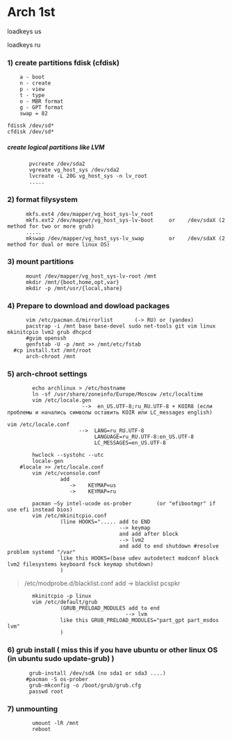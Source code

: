 # Arch 1st

loadkeys us

loadkeys ru

### 1) create partitions fdisk (cfdisk)
        a - boot
        n - create
        p - view
        t - type
        o - MBR format
        g - GPT format
        swap = 82
        
```        
fdissk /dev/sd*
cfdisk /dev/sd*
```
        
 ##### create logical partitions like LVM
 ```nginx
        pvcreate /dev/sda2
        vgreate vg_host_sys /dev/sda2
        lvcreate -L 20G vg_host_sys -n lv_root
        .....
  ```      
  ### 2) format filysystem
  ```nginx
        mkfs.ext4 /dev/mapper/vg_host_sys-lv_root
        mkfs.ext2 /dev/mapper/vg_host_sys-lv-boot     or    /dev/sdaX (2 method for two or more grub)
        .....
        mkswap /dev/mapper/vg_host_sys-lv_swap        or    /dev/sdaX (2 method for dual or more linux OS)
  ```     
  ### 3) mount partitions
  ```nginx
        mount /dev/mapper/vg_host_sys-lv-root /mnt
        mkdir /mnt/{boot,home,opt,var}
        mkdir -p /mnt/usr/{local,share}
   ```     
 ### 4) Prepare to download and dowload packages      
  ```nginx      
        vim /etc/pacman.d/mirrorlist       (-> RU) or (yandex)
        pacstrap -i /mnt base base-devel sudo net-tools git vim linux mkinitcpio lvm2 grub dhcpcd
        #gvim openssh 
        genfstab -U -p /mnt >> /mnt/etc/fstab
    #cp install.txt /mnt/root
        arch-chroot /mnt
  ```      
### 5) arch-chroot settings
```nginx 
        echo archlinux > /etc/hostname
        ln -sf /usr/share/zoneinfo/Europe/Moscow /etc/localtime
        vim /etc/locale.gen   
                        -->  en_US.UTF-8;ru_RU.UTF-8 + KOIR8 (если проблемы и начались символы оставить KOIR или LC_messages english)
 ```
 ```nginx
 vim /etc/locale.conf
                        -->  LANG=ru_RU.UTF-8
                             LANGUAGE=ru_RU.UTF-8:en_US.UTF-8
                             LC_MESSAGES=en_US.UTF-8
```
```nginx
        hwclock --systohc --utc
        locale-gen
    #locale >> /etc/locale.conf
        vim /etc/vconsole.conf
                 add
                    ->    KEYMAP=us
                    ->    KEYMAP=ru
```
```nginx
        pacman –Sy intel-ucode os-prober        (or "efibootmgr" if use efi instead bios)
        vim /etc/mkinitcpio.conf
                 (line HOOKS="..... add to END
                                    --> keymap
                                    and add after block 
                                    --> lvm2
                                    and add to end shutdown #resolve problem systemd "/var"
                 like this HOOKS=(base udev autodetect modconf block lvm2 filesystems keyboard fsck keymap shutdown)
                 )
```
> /etc/modprobe.d/blacklist.conf 
               add
                        ->   blacklist pcspkr
```nginx                      
        mkinitcpio -p linux
        vim /etc/default/grub
                 (GRUB_PRELOAD_MODULES add to end
                                      --> lvm
                 like this GRUB_PRELOAD_MODULES="part_gpt part_msdos lvm"
                 )
```                 
 ### 6) grub install ( miss this if you have ubuntu or other linux OS  (in ubuntu sudo update-grub) )
 ```nginx
        grub-install /dev/sdA (no sda1 or sda3 ....)
       #pacman -S os-prober
        grub-mkconfig -o /boot/grub/grub.cfg
        passwd root
```        
 ### 7) unmounting
```nginx 
        umount -lR /mnt
        reboot
```
